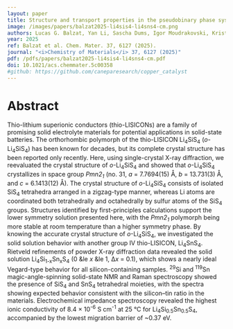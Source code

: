 ```yaml
---
layout: paper
title: Structure and transport properties in the pseudobinary phase system Li<sub>4</sub>SiS<sub>4</sub>–Li<sub>4</sub>SnS<sub>4</sub>
image: /images/papers/balzat2025-li4sis4-li4sns4-cm.png
authors: Lucas G. Balzat, Yan Li, Sascha Dums, Igor Moudrakovski, Kristina Gjorgjevikj, Armin Schulz, <ins>Yuheng Li</ins>, Simon Krause, Pieremanuele Canepa*, Bettina V. Lotsch*.
year: 2025
ref: Balzat et al. Chem. Mater. 37, 6127 (2025).
journal: "<i>Chemistry of Materials</i> 37, 6127 (2025)"
pdf: /pdfs/papers/balzat2025-li4sis4-li4sns4-cm.pdf
doi: 10.1021/acs.chemmater.5c00358
#github: https://github.com/caneparesearch/copper_catalyst
---
```


# Abstract

Thio-lithium superionic conductors (thio-LISICONs) are a family of promising solid electrolyte materials for potential applications in solid-state batteries. The orthorhombic polymorph of the thio-LISICON Li<sub>4</sub>SiS<sub>4</sub> (<em>o</em>-Li<sub>4</sub>SiS<sub>4</sub>) has been known for decades, but its complete crystal structure has been reported only recently. Here, using single-crystal X-ray diffraction, we reevaluated the crystal structure of <em>o</em>-Li<sub>4</sub>SiS<sub>4</sub> and showed that <em>o</em>-Li<sub>4</sub>SiS<sub>4</sub> crystallizes in space group <em>Pmn2<sub>1</sub></em> (no. 31, <em>a</em> = 7.7694(15) &#8491;, <em>b</em> = 13.731(3) &#8491;, and <em>c</em> = 6.1413(12) &#8491;). The crystal structure of <em>o</em>-Li<sub>4</sub>SiS<sub>4</sub> consists of isolated SiS<sub>4</sub> tetrahedra arranged in a zigzag-type manner, whereas Li atoms are coordinated both tetrahedrally and octahedrally by sulfur atoms of the SiS<sub>4</sub> groups. Structures identified by first-principles calculations support the lower symmetry solution presented here, with the <em>Pmn2<sub>1</sub></em> polymorph being more stable at room temperature than a higher symmetry phase. By knowing the accurate crystal structure of <em>o</em>-Li<sub>4</sub>SiS<sub>4</sub>, we investigated the solid solution behavior with another group IV thio-LISICON, Li<sub>4</sub>SnS<sub>4</sub>. Rietveld refinements of powder X-ray diffraction data revealed the solid solution Li<sub>4</sub>Si<sub>1-x</sub>Sn<sub>x</sub>S<sub>4</sub> (0 &le <em>x</em> &le 1, &#916;<em>x</em> = 0.1), which shows a nearly ideal Vegard-type behavior for all silicon-containing samples. <sup>29</sup>Si and <sup>119</sup>Sn magic-angle-spinning solid-state NMR and Raman spectroscopy showed the presence of SiS<sub>4</sub> and SnS<sub>4</sub> tetrahedral moieties, with the spectra showing expected behavior consistent with the silicon–tin ratio in the materials. Electrochemical impedance spectroscopy revealed the highest ionic conductivity of 8.4 &times; 10<sup>-6</sup> S cm<sup>-1</sup> at 25 &#8451; for Li<sub>4</sub>Si<sub>0.5</sub>Sn<sub>0.5</sub>S<sub>4</sub>, accompanied by the lowest migration barrier of &#126;0.37 eV.